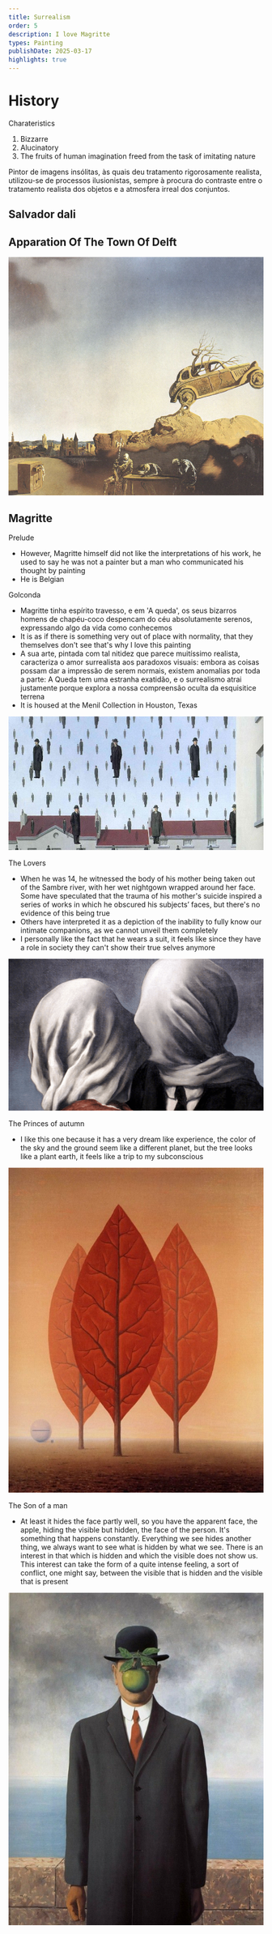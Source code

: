 ```yaml
---
title: Surrealism
order: 5
description: I love Magritte
types: Painting
publishDate: 2025-03-17
highlights: true
---
```


# History

Charateristics
1. Bizzarre
2. Alucinatory
3. The fruits of human imagination freed from the task of imitating nature

Pintor de imagens insólitas, às quais deu tratamento rigorosamente realista, utilizou-se de processos ilusionistas, sempre à procura do contraste entre o tratamento realista dos objetos e a atmosfera irreal dos conjuntos.

## Salvador dali

Apparation Of The Town Of Delft
- 

![alt text](Salvador_Dali_127.jpg)

## Magritte

Prelude
- However, Magritte himself did not like the interpretations of his work, he used to say he was not a painter but a man who communicated his thought by painting
- He is Belgian

Golconda
- Magritte tinha espírito travesso, e em 'A queda', os seus bizarros homens de chapéu-coco despencam do céu absolutamente serenos, expressando algo da vida como conhecemos
- It is as if there is something very out of place with normality, that they themselves don't see that's why I love this painting
- A sua arte, pintada com tal nitidez que parece muitíssimo realista, caracteriza o amor surrealista aos paradoxos visuais: embora as coisas possam dar a impressão de serem normais, existem anomalias por toda a parte: A Queda tem uma estranha exatidão, e o surrealismo atrai justamente porque explora a nossa compreensão oculta da esquisitice terrena
- It is housed at the Menil Collection in Houston, Texas

![alt text](image.png)

The Lovers
- When he was 14, he witnessed the body of his mother being taken out of the Sambre river, with her wet nightgown wrapped around her face. Some have speculated that the trauma of his mother's suicide inspired a series of works in which he obscured his subjects’ faces, but there's no evidence of this being true
- Others have interpreted it as a depiction of the inability to fully know our intimate companions, as we cannot unveil them completely
- I personally like the fact that he wears a suit, it feels like since they have a role in society they can't show their true selves anymore

![alt text](image-1.png)

The Princes of autumn
- I like this one because it has a very dream like experience, the color of the sky and the ground seem like a different planet, but the tree looks like a plant earth, it feels like a trip to my subconscious

![alt text](<./Rene_Magritte_1.jpg>)

The Son of a man
- At least it hides the face partly well, so you have the apparent face, the apple, hiding the visible but hidden, the face of the person. It's something that happens constantly. Everything we see hides another thing, we always want to see what is hidden by what we see. There is an interest in that which is hidden and which the visible does not show us. This interest can take the form of a quite intense feeling, a sort of conflict, one might say, between the visible that is hidden and the visible that is present

![alt text](Rene_Magritte_87.jpg)
